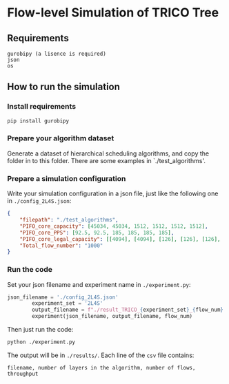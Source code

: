 # Flow-level Simulation of TRICO Tree

## Requirements

```
gurobipy (a lisence is required)
json
os
```

## How to run the simulation

### Install requirements

```bash
pip install gurobipy
```

### Prepare your algorithm dataset

Generate a dataset of hierarchical scheduling algorithms, and copy the folder in to this folder. There are some examples in `./test_algorithms'. 

### Prepare a simulation configuration

Write your simulation configuration in a json file, just like the following one in `./config_2L4S.json`:

```json
{
    "filepath": "./test_algorithms",
    "PIFO_core_capacity": [45034, 45034, 1512, 1512, 1512, 1512],
    "PIFO_core_PPS": [92.5, 92.5, 185, 185, 185, 185],
    "PIFO_core_legal_capacity": [[4094], [4094], [126], [126], [126], [126]],
    "Total_flow_number": "1000"
}
```

### Run the code

Set your json filename and experiment name in `./experiment.py`:

```python
json_filename = './config_2L4S.json'
        experiment_set = '2L4S'
        output_filename = f"./result_TRICO_{experiment_set}_{flow_num}.csv"
        experiment(json_filename, output_filename, flow_num)
```

Then just run the code:

```bash
python ./experiment.py
```

The output will be in `./results/`. Each line of the `csv` file contains:

```csv
filename, number of layers in the algorithm, number of flows, throughput
```


